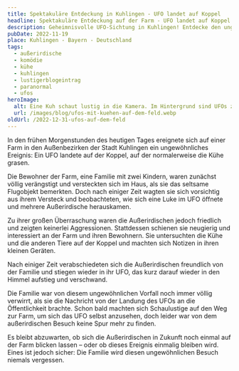 ```yaml
---
title: Spektakuläre Entdeckung in Kuhlingen - UFO landet auf Koppel
headline: Spektakuläre Entdeckung auf der Farm - UFO landet auf Koppel
description: Geheimnisvolle UFO-Sichtung in Kuhlingen! Entdecke den unglaublichen Augenzeugenbericht.
pubDate: 2022-11-19
place: Kuhlingen - Bayern - Deutschland
tags:
  - außerirdische
  - komödie
  - kühe
  - kuhlingen
  - lustigerblogeintrag
  - paranormal
  - ufos
heroImage:
  alt: Eine Kuh schaut lustig in die Kamera. Im Hintergrund sind UFOs zu sehen.
  url: /images/blog/ufos-mit-kuehen-auf-dem-feld.webp
oldUrl: /2022-12-31-ufos-auf-dem-feld
---
```


In den frühen Morgenstunden des heutigen Tages ereignete sich auf einer Farm in den Außenbezirken der Stadt Kuhlingen ein ungewöhnliches Ereignis: Ein UFO landete auf der Koppel, auf der normalerweise die Kühe grasen.

Die Bewohner der Farm, eine Familie mit zwei Kindern, waren zunächst völlig verängstigt und versteckten sich im Haus, als sie das seltsame Flugobjekt bemerkten. Doch nach einiger Zeit wagten sie sich vorsichtig aus ihrem Versteck und beobachteten, wie sich eine Luke im UFO öffnete und mehrere Außerirdische herauskamen.

Zu ihrer großen Überraschung waren die Außerirdischen jedoch friedlich und zeigten keinerlei Aggressionen. Stattdessen schienen sie neugierig und interessiert an der Farm und ihren Bewohnern. Sie untersuchten die Kühe und die anderen Tiere auf der Koppel und machten sich Notizen in ihren kleinen Geräten.

Nach einiger Zeit verabschiedeten sich die Außerirdischen freundlich von der Familie und stiegen wieder in ihr UFO, das kurz darauf wieder in den Himmel aufstieg und verschwand.

Die Familie war von diesem ungewöhnlichen Vorfall noch immer völlig verwirrt, als sie die Nachricht von der Landung des UFOs an die Öffentlichkeit brachte. Schon bald machten sich Schaulustige auf den Weg zur Farm, um sich das UFO selbst anzusehen, doch leider war von dem außerirdischen Besuch keine Spur mehr zu finden.

Es bleibt abzuwarten, ob sich die Außerirdischen in Zukunft noch einmal auf der Farm blicken lassen – oder ob dieses Ereignis einmalig bleiben wird. Eines ist jedoch sicher: Die Familie wird diesen ungewöhnlichen Besuch niemals vergessen.
